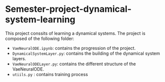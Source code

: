 # Semester-project-dynamical-system-learning
This project conssits of learning a dynamical systems. The project is composed of the following folder:

- ``VaeNeuralODE.ipynb``: contains the progression of the project.
- ``DynamicalSystemLayer.py``: contains the building of the dynamical system layers.
- ``VaeNeuralODELayer.py``: contains the different structure of the VaeNeuralODE.
- ``utiils.py`` : contains training process
